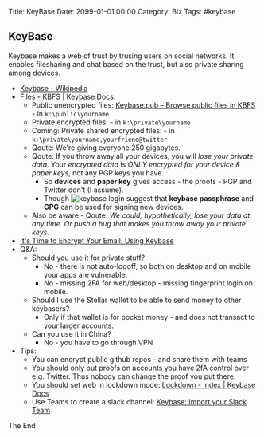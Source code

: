 Title:  KeyBase
Date: 2099-01-01 00:00
Category: Biz
Tags: #keybase

## KeyBase

Keybase makes a web of trust by trusing users on social networks. It enables filesharing and chat based on the trust, but also private sharing among devices.

* [Keybase - Wikipedia](https://en.wikipedia.org/wiki/Keybase)
* [Files - KBFS | Keybase Docs](https://keybase.io/docs/kbfs):
    * Public unencrypted files: [Keybase.pub – Browse public files in KBFS](https://keybase.pub/) - in `k:\public\yourname`
    * Private encrypted files: - in `k:\private\yourname`
    * Coming: Private shared encrypted files: - in `k:\private\yourname,yourfriend@twitter`
    * Qoute: We're giving everyone 250 gigabytes.
    * Qoute: If you throw away all your devices, you will _lose your private data_. Your _encrypted data_ is _ONLY encrypted for your device & paper keys_, not any PGP keys you have.
        * So **devices** and **paper key** gives access - the proofs - PGP and Twitter don't (I assume).
        * Though ![keybase login](https://keybase.io/images/getting-started/provision.png)
          suggest that **keybase passphrase** and **GPG** can be used for signing new devices.
    * Also be aware - Qoute: _We could, hypothetically, lose your data at any time. Or push a bug that makes you throw away your private keys._
* [It's Time to Encrypt Your Email: Using Keybase](https://code.tutsplus.com/tutorials/its-time-to-encrypt-your-email-using-keybase--cms-23724)
* Q&A:
    * Should you use it for private stuff?
        * No - there is not auto-logoff, so both on desktop and on mobile your apps are vulnerable.
        * No - missing 2FA for web/desktop - missing fingerprint login on mobile.
    * Should I use the Stellar wallet to be able to send money to other keybasers?
        * Only if that wallet is for pocket money - and does not transact to your larger accounts. 
    * Can you use it in China?
        * No - you have to go through VPN
* Tips:
    * You can encrypt public github repos - and share them with teams
    * You should only put proofs on accounts you have 2fA control over e.g. Twitter. Thus nobody can change the proof you put there.
    * You should set web in lockdown mode: [Lockdown - Index | Keybase Docs](https://keybase.io/docs/lockdown/index)
    * Use Teams to create a slack channel: [Keybase: Import your Slack Team](https://keybase.io/slack-importer)

The End
